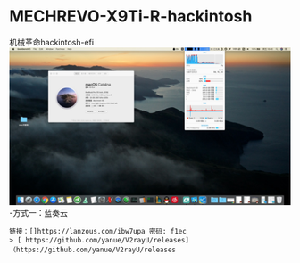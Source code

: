 # MECHREVO-X9Ti-R-hackintosh
机械革命hackintosh-efi
![ image](https://github.com/cateatlemon/MECHREVO-X9Ti-R-hackintosh/blob/master/13ACFBA5-6F7B-4C46-B2C9-2304FE81E8C3.png)
-方式一：蓝奏云
```
链接：[]https://lanzous.com/ibw7upa 密码: f1ec
> [ https://github.com/yanue/V2rayU/releases] （https://github.com/yanue/V2rayU/releases
